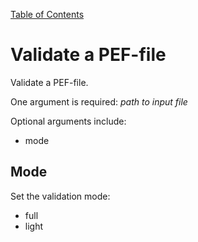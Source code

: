 [Table of Contents](toc.md)

# Validate a PEF-file #
Validate a PEF-file.

One argument is required: _path to input file_

Optional arguments include:
  * mode

## Mode ##
Set the validation mode:
  * full
  * light